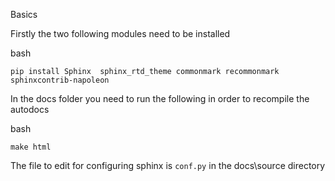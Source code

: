 
Basics


Firstly the two following modules need to be installed


bash
```
pip install Sphinx  sphinx_rtd_theme commonmark recommonmark sphinxcontrib-napoleon
```




In the docs folder you need to run the following in order to recompile the autodocs


bash
```
make html
```





The file to edit for configuring sphinx is `conf.py` in the docs\source directory
